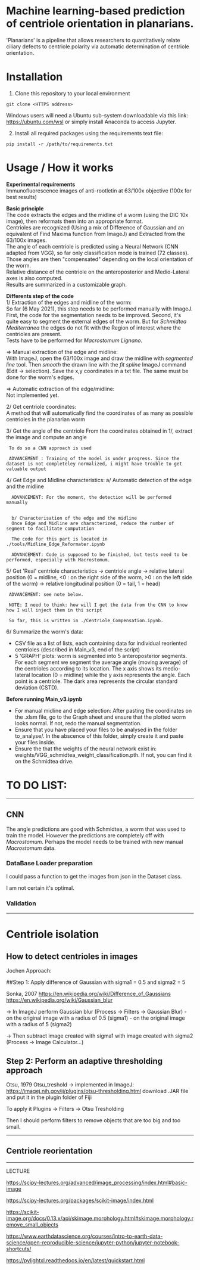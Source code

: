 # Machine learning-based prediction of centriole orientation in planarians.  
'Planarians' is a pipeline that allows researchers to quantitatively relate ciliary defects to centriole polarity via automatic determination of centriole orientation.

# Installation
1. Clone this repository to your local environment
```
git clone <HTTPS address>
```
Windows users will need a Ubuntu sub-system downloadable via this link: https://ubuntu.com/wsl or simply install Anaconda to access Jupyter.

2. Install all required packages using the requirements text file:
```
pip install -r /path/to/requirements.txt
``` 

# Usage / How it works
**Experimental requirements**    
Immunofluorescence images of anti-rootletin at 63/100x objective (100x for best results)  

**Basic principle**  
The code extracts the edges and the midline of a worm (using the DIC 10x image), then reformats them into an appropriate format.   
Centrioles are recognized (Using a mix of Difference of Gaussian and an equivalent of Find Maxima function from ImageJ) and Extracted from the 63/100x images.  
The angle of each centriole is predicted using a Neural Network (CNN adapted from VGG), so far only classification mode is trained (72 classes).    
Those angles are then "compensated" depending on the local orientation of the worm.  
Relative distance of the centriole on the anteroposterior and Medio-Lateral axes is also computed.    
Results are summarized in a customizable graph.  

**Differents step of the code**  
  1/ Extraction of the edges and midline of the worm:  
 So far (6 May 2021), this step needs to be performed manually with ImageJ. First, the code for the segmentation needs to be improved. Second, it's quite easy to segment the external edges of the worm. But for _Schmidtea Mediterranea_ the edges do not fit with the Region of interest where the centrioles are present.  
 Tests have to be performed for _Macrostomum Lignano_.  
   
 => Manual extraction of the edge and midline:  
With ImageJ, open the 63/100x image and draw the midline with _segmented line_ tool. Then _smooth_ the drawn line with the _fit spline_ ImageJ command (Edit -> selection). Save the x,y coordinates in a txt file. The same must be done for the worm's edges.  
   
 => Automatic extraction of the edge/midline:  
 Not implemented yet.
   
  2/ Get centriole coordinates:  
       A method that will automatically find the coordinates of as many as possible centrioles in the planarian worm 

  3/ Get the angle of the centriole
     From the coordinates obtained in 1/, extract the image and compute an angle  
     
     To do so a CNN approach is used
     
     ADVANCEMENT : Training of the model is under progress. Since the dataset is not completeley normalized, i might have trouble to get valuable output


  4/ Get Edge and Midline characteristics:
      a/ Automatic detection of the edge and the midline
      
      ADVANCEMENT: For the moment, the detection will be performed manually
      
      
      b/ Characterisation of the edge and the midline
      Once Edge and Midline are characterized, reduce the number of segment to facilitate computation
      
      The code for this part is located in ./tools/Midline_Edge_Reformater.ipynb
      
      ADVANCEMENT: Code is supposed to be finished, but tests need to be performed, especially with Macrostomum.
      
  5/ Get 'Real' centriole characteristics
     -> centriole angle 
     -> relative lateral position (0 = midline, <0 : on the right side of the worm, >0 : on the left side of the worm)
     -> relative longitudinal position (0 = tail, 1 = head)
     
     
     ADVANCEMENT: see note below.
     
     NOTE: I need to think: how will I get the data from the CNN to know how I will inject them in thi script
     
     So far, this is written in ./Centriole_Compensation.ipynb. 
     
     
     
  6/ Summarize the worm's data: 
  - CSV file as a list of lists, each containing data for individual reoriented centrioles (described in Main_v3, end of the script)
  - 5 'GRAPH' plots: worm is segmented into 5 anteroposterior segments. For each segment we segment the average angle (moving average) of the centrioles according to its location. The x axis shows its medio-lateral location (0 = midline) while the y axis represents the angle. Each point is a centriole. The dark area represents the circular standard deviation (CSTD).

**Before running Main_v3.ipynb**
- For manual midline and edge selection: After pasting the coordinates on the .xlsm file, go to the Graph sheet and ensure that the plotted worm looks normal. If not, redo the manual segmentation.
- Ensure that you have placed your files to be analysed in the folder to_analyse/. In the abscence of this folder, simply create it and paste your files inside.
- Ensure the that the weights of the neural network exist in: weights/VGG_schmidtea_weight_classification.pth. If not, you can find it on the Schmidtea drive.

# TO DO LIST:  


-----------------------------------------------------------------

## CNN

The angle predictions are good with Schmidtea, a worm that was used to train the model. However the predictions are completely off with _Macrostomum_. Perhaps the model needs to be trained with new manual _Macrostomum_ data.

### DataBase Loader preparation 

I could pass a function to get the images from json in the Dataset class.

I am not certain it's optimal.
  
  
  
### Validation  
  
  
  
--------------------------------------------------------------------
  
  
# Centriole isolation 


## How to detect centrioles in images

Jochen Approach: 

##Step 1: Apply difference of Gaussian with sigma1 = 0.5 and sigma2 = 5

Sonka, 2007
https://en.wikipedia.org/wiki/Difference_of_Gaussians
https://en.wikipedia.org/wiki/Gaussian_blur

-> In ImageJ perform Gaussian blur (Process -> Filters -> Gaussian Blur) 
     - on the original image with a radius of 0.5 (sigma1)
     - on the original image with a radius of 5 (sigma2)

-> Then subtract image created with sigma1 with image created with sigma2 (Process -> Image Calculator...)



## Step 2: Perform an adaptive thresholding approach

Otsu, 1979
Otsu_treshold -> implemented in ImageJ: 
https://imagej.nih.gov/ij/plugins/otsu-thresholding.html
download .JAR file and put it in the plugin folder of Fiji

To apply it
Plugins -> Filters -> Otsu Tresholding

Then I should perform filters to remove objects that are too big and too small.

  
  
  
---------------------------------------------------------------------
  
## Centriole reorientation  
   
   
   
--------------------

LECTURE 

https://scipy-lectures.org/advanced/image_processing/index.html#basic-image

https://scipy-lectures.org/packages/scikit-image/index.html

https://scikit-image.org/docs/0.13.x/api/skimage.morphology.html#skimage.morphology.remove_small_objects
   
   

   
https://www.earthdatascience.org/courses/intro-to-earth-data-science/open-reproducible-science/jupyter-python/jupyter-notebook-shortcuts/

https://pylightxl.readthedocs.io/en/latest/quickstart.html

